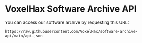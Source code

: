# VoxelHax Software Archive API

You can access our software archive by requesting this URL:
```
https://raw.githubusercontent.com/VoxelHax/software-archive-api/main/api.json
```
